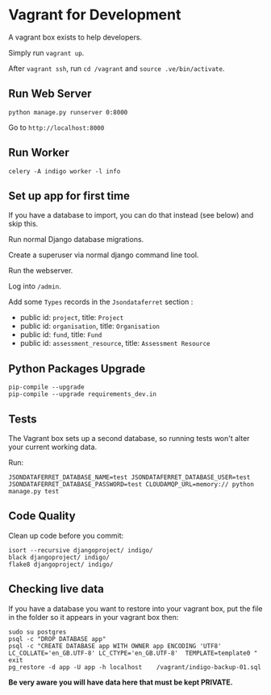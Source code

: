 # Vagrant for Development

A vagrant box exists to help developers.

Simply run `vagrant up`.

After `vagrant ssh`, run `cd /vagrant` and `source .ve/bin/activate`.

## Run Web Server

    python manage.py runserver 0:8000

Go to `http://localhost:8000`

## Run Worker

    celery -A indigo worker -l info

## Set up app for first time

If you have a database to import, you can do that instead (see below) and skip this.

Run normal Django database migrations.

Create a superuser via normal django command line tool.

Run the webserver.

Log into `/admin`.

Add some `Types` records in the `Jsondataferret` section :

* public id: `project`, title: `Project`
* public id: `organisation`, title: `Organisation`
* public id: `fund`, title: `Fund`
* public id: `assessment_resource`, title: `Assessment Resource`

## Python Packages Upgrade

    pip-compile --upgrade
    pip-compile --upgrade requirements_dev.in
    
## Tests

The Vagrant box sets up a second database, so running tests won't alter your current working data.

Run:

    JSONDATAFERRET_DATABASE_NAME=test JSONDATAFERRET_DATABASE_USER=test JSONDATAFERRET_DATABASE_PASSWORD=test CLOUDAMQP_URL=memory:// python manage.py test

## Code Quality

Clean up code before you commit:

    isort --recursive djangoproject/ indigo/
    black djangoproject/ indigo/
    flake8 djangoproject/ indigo/


## Checking live data

If you have a database you want to restore into your vagrant box, put the file in the folder so it appears in your vagrant box then:

    sudo su postgres
    psql -c "DROP DATABASE app"
    psql -c "CREATE DATABASE app WITH OWNER app ENCODING 'UTF8'  LC_COLLATE='en_GB.UTF-8' LC_CTYPE='en_GB.UTF-8'  TEMPLATE=template0 "
    exit
    pg_restore -d app -U app -h localhost    /vagrant/indigo-backup-01.sql

**Be very aware you will have data here that must be kept PRIVATE.**

